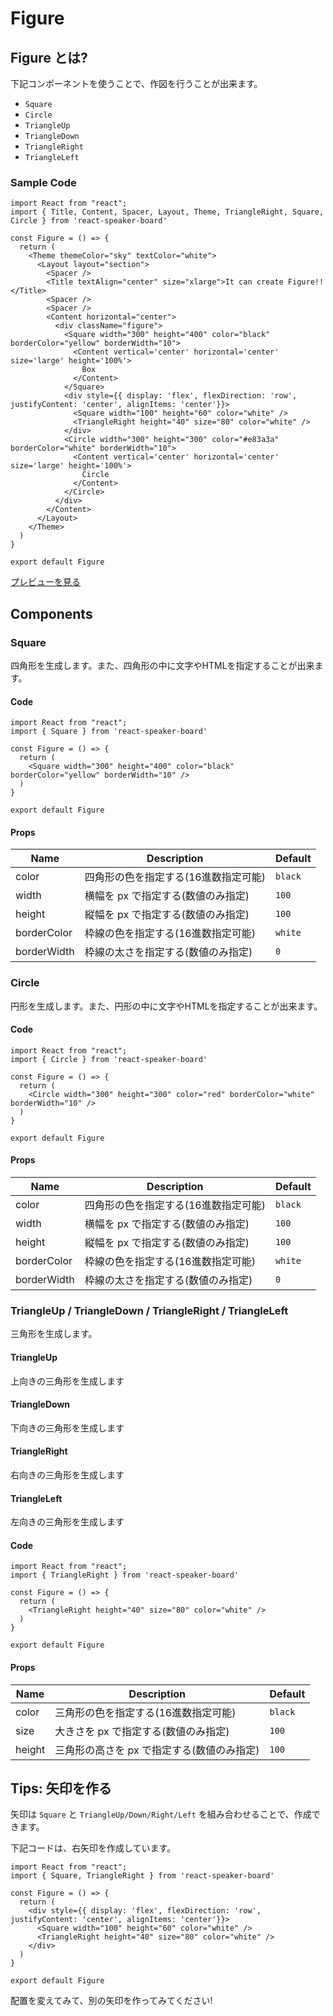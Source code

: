 # Figure

## Figure とは?

下記コンポーネントを使うことで、作図を行うことが出来ます。

- `Square`
- `Circle`
- `TriangleUp`
- `TriangleDown`
- `TriangleRight`
- `TriangleLeft` 

### Sample Code

```tsx
import React from "react";
import { Title, Content, Spacer, Layout, Theme, TriangleRight, Square, Circle } from 'react-speaker-board'

const Figure = () => {
  return (
    <Theme themeColor="sky" textColor="white">
      <Layout layout="section">
        <Spacer />
        <Title textAlign="center" size="xlarge">It can create Figure!!</Title>
        <Spacer />
        <Spacer />
        <Content horizontal="center">
          <div className="figure">
            <Square width="300" height="400" color="black" borderColor="yellow" borderWidth="10">
              <Content vertical='center' horizontal='center' size='large' height='100%'>
                Box
              </Content>
            </Square>
            <div style={{ display: 'flex', flexDirection: 'row', justifyContent: 'center', alignItems: 'center'}}>
              <Square width="100" height="60" color="white" />
              <TriangleRight height="40" size="80" color="white" />
            </div>
            <Circle width="300" height="300" color="#e83a3a" borderColor="white" borderWidth="10">
              <Content vertical='center' horizontal='center' size='large' height='100%'>
                Circle
              </Content>
            </Circle>
          </div>
        </Content>
      </Layout>
    </Theme>
  )
}

export default Figure
```

[プレビューを見る](/demo/figure)


## Components

### Square
四角形を生成します。また、四角形の中に文字やHTMLを指定することが出来ます。

#### Code

```tsx
import React from "react";
import { Square } from 'react-speaker-board'

const Figure = () => {
  return (
    <Square width="300" height="400" color="black" borderColor="yellow" borderWidth="10" />
  )
}

export default Figure
```

#### Props
| Name | Description | Default |
|----|----|----|
| color | 四角形の色を指定する(16進数指定可能) | `black` |
| width | 横幅を px で指定する(数値のみ指定) | `100` |
| height | 縦幅を px で指定する(数値のみ指定) | `100` |
| borderColor | 枠線の色を指定する(16進数指定可能) | `white` |
| borderWidth | 枠線の太さを指定する(数値のみ指定) | `0` |

### Circle
円形を生成します。また、円形の中に文字やHTMLを指定することが出来ます。

#### Code

```tsx
import React from "react";
import { Circle } from 'react-speaker-board'

const Figure = () => {
  return (
    <Circle width="300" height="300" color="red" borderColor="white" borderWidth="10" />
  )
}

export default Figure
```

#### Props
| Name | Description | Default |
|----|----|----|
| color | 四角形の色を指定する(16進数指定可能) | `black` |
| width | 横幅を px で指定する(数値のみ指定) | `100` |
| height | 縦幅を px で指定する(数値のみ指定) | `100` |
| borderColor | 枠線の色を指定する(16進数指定可能) | `white` |
| borderWidth | 枠線の太さを指定する(数値のみ指定) | `0` |

### TriangleUp / TriangleDown / TriangleRight / TriangleLeft
三角形を生成します。

#### TriangleUp
上向きの三角形を生成します

#### TriangleDown
下向きの三角形を生成します

#### TriangleRight
右向きの三角形を生成します

#### TriangleLeft
左向きの三角形を生成します


#### Code
```tsx
import React from "react";
import { TriangleRight } from 'react-speaker-board'

const Figure = () => {
  return (
    <TriangleRight height="40" size="80" color="white" />
  )
}

export default Figure
```

#### Props
| Name | Description | Default |
|----|----|----|
| color | 三角形の色を指定する(16進数指定可能) | `black` |
| size | 大きさを px で指定する(数値のみ指定) | `100` |
| height | 三角形の高さを px で指定する(数値のみ指定) | `100` |


## Tips: 矢印を作る
矢印は `Square` と `TriangleUp/Down/Right/Left` を組み合わせることで、作成できます。

下記コードは、右矢印を作成しています。

```tsx
import React from "react";
import { Square, TriangleRight } from 'react-speaker-board'

const Figure = () => {
  return (
    <div style={{ display: 'flex', flexDirection: 'row', justifyContent: 'center', alignItems: 'center'}}>
      <Square width="100" height="60" color="white" />
      <TriangleRight height="40" size="80" color="white" />
    </div>
  )
}

export default Figure
```

配置を変えてみて、別の矢印を作ってみてください!

